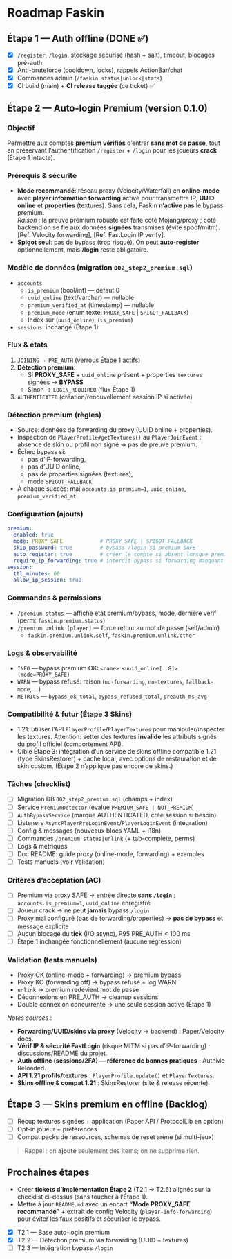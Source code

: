 # Roadmap Faskin

## Étape 1 — Auth offline (DONE ✅)
- [x] `/register`, `/login`, stockage sécurisé (hash + salt), timeout, blocages pré-auth
- [x] Anti-bruteforce (cooldown, locks), rappels ActionBar/chat
- [x] Commandes admin (`/faskin status|unlock|stats`)
- [x] CI build (main) + **CI release taggée** (ce ticket) ✅

## Étape 2 — Auto-login Premium (version 0.1.0)

### Objectif
Permettre aux comptes **premium vérifiés** d’entrer **sans mot de passe**, tout en préservant l’authentification `/register` + `/login` pour les joueurs **crack** (Étape 1 intacte).

### Prérequis & sécurité
- **Mode recommandé**: réseau proxy (Velocity/Waterfall) en **online-mode** avec **player information forwarding** activé pour transmettre IP, **UUID online** et **properties** (textures). Sans cela, Faskin **n’active pas** le bypass premium.  
  _Raison_ : la preuve premium robuste est faite côté Mojang/proxy ; côté backend on se fie aux données **signées** transmises (évite spoof/mitm). [Ref. Velocity forwarding], [Ref. FastLogin IP verify].  
- **Spigot seul**: pas de bypass (trop risqué). On peut **auto-register** optionnellement, mais **/login** reste obligatoire.

### Modèle de données (migration `002_step2_premium.sql`)
- `accounts`
  - `is_premium` (bool/int) — défaut 0
  - `uuid_online` (text/varchar) — nullable
  - `premium_verified_at` (timestamp) — nullable
  - `premium_mode` (enum texte: `PROXY_SAFE` | `SPIGOT_FALLBACK`)
  - Index sur (`uuid_online`), (`is_premium`)
- `sessions`: inchangé (Étape 1)

### Flux & états
1) `JOINING → PRE_AUTH` (verrous Étape 1 actifs)  
2) **Détection premium**:
   - Si **PROXY_SAFE** + `uuid_online` présent + properties `textures` signées → **BYPASS**  
   - Sinon → `LOGIN_REQUIRED` (flux Étape 1)
3) `AUTHENTICATED` (création/renouvellement session IP si activée)

### Détection premium (règles)
- Source: données de forwarding du proxy (UUID online + properties).
- Inspection de `PlayerProfile#getTextures()` au `PlayerJoinEvent` : absence de skin ou profil non signé ⇒ pas de preuve premium.
- Échec bypass si:
  - pas d’IP-forwarding,
  - pas d’UUID online,
  - pas de properties signées (textures),
  - mode `SPIGOT_FALLBACK`.
- À chaque succès: maj `accounts.is_premium=1`, `uuid_online`, `premium_verified_at`.

### Configuration (ajouts)
```yaml
premium:
  enabled: true
  mode: PROXY_SAFE            # PROXY_SAFE | SPIGOT_FALLBACK
  skip_password: true         # bypass /login si premium SAFE
  auto_register: true         # créer le compte si absent lorsque premium SAFE
  require_ip_forwarding: true # interdit bypass si forwarding manquant
session:
  ttl_minutes: 60
  allow_ip_session: true
```

### Commandes & permissions

* `/premium status` — affiche état premium/bypass, mode, dernière vérif (perm: `faskin.premium.status`)
* `/premium unlink [player]` — force retour au mot de passe (self/admin)
  * `faskin.premium.unlink.self`, `faskin.premium.unlink.other`

### Logs & observabilité

* `INFO` — bypass premium OK: `<name> <uuid_online[..8]> (mode=PROXY_SAFE)`
* `WARN` — bypass refusé: raison (`no-forwarding`, `no-textures`, `fallback-mode`, …)
* `METRICS` — `bypass_ok_total`, `bypass_refused_total`, `preauth_ms_avg`

### Compatibilité & futur (Étape 3 Skins)

* 1.21: utiliser l’API `PlayerProfile`/`PlayerTextures` pour manipuler/inspecter les textures. Attention: setter des textures **invalide** les attributs signés du profil officiel (comportement API).
* Cible Étape 3: intégration d’un service de skins offline compatible 1.21 (type SkinsRestorer) + cache local, avec options de restauration et de skin custom. (Étape 2 n’applique pas encore de skins.)

### Tâches (checklist)

* [ ] Migration DB `002_step2_premium.sql` (champs + index)
* [ ] Service `PremiumDetector` (évalue `PREMIUM_SAFE | NOT_PREMIUM`)
* [ ] `AuthBypassService` (marque AUTHENTICATED, crée session si besoin)
* [ ] Listeners `AsyncPlayerPreLoginEvent`/`PlayerLoginEvent` (intégration)
* [ ] Config & messages (nouveaux blocs YAML + i18n)
* [ ] Commandes `/premium status|unlink` (+ tab-complete, perms)
* [ ] Logs & métriques
* [ ] Doc README: guide proxy (online-mode, forwarding) + exemples
* [ ] Tests manuels (voir Validation)

### Critères d’acceptation (AC)

* [ ] Premium via proxy SAFE → entrée directe **sans `/login`** ; `accounts.is_premium=1`, `uuid_online` enregistré
* [ ] Joueur crack → ne peut **jamais** bypass `/login`
* [ ] Proxy mal configuré (pas de forwarding/properties) → **pas de bypass** et message explicite
* [ ] Aucun blocage du **tick** (I/O async), P95 PRE_AUTH < 100 ms
* [ ] Étape 1 inchangée fonctionnellement (aucune régression)

### Validation (tests manuels)

* Proxy OK (online-mode + forwarding) → premium bypass
* Proxy KO (forwarding off) → bypass refusé + log WARN
* `unlink` → premium redevient mot de passe
* Déconnexions en PRE_AUTH → cleanup sessions
* Double connexion concurrente → une seule session active (Étape 1)

_Notes sources_ :  
- **Forwarding/UUID/skins via proxy** (Velocity → backend) : Paper/Velocity docs.  
- **Vérif IP & sécurité FastLogin** (risque MITM si pas d’IP-forwarding) : discussions/README du projet.  
- **Auth offline (sessions/2FA) — référence de bonnes pratiques** : AuthMe Reloaded.  
- **API 1.21 profils/textures** : `PlayerProfile.update()` et `PlayerTextures`.  
- **Skins offline & compat 1.21** : SkinsRestorer (site & release récente).

## Étape 3 — Skins premium en offline (Backlog)
- [ ] Récup textures signées + application (Paper API / ProtocolLib en option)
- [ ] Opt-in joueur + préférences
- [ ] Compat packs de ressources, schemas de reset arène (si multi-jeux)

> Rappel : on **ajoute** seulement des items; on ne supprime rien.

## Prochaines étapes
- Créer **tickets d’implémentation Étape 2** (T2.1 → T2.6) alignés sur la checklist ci-dessus (sans toucher à l’Étape 1).
- Mettre à jour `README.md` avec un encart **“Mode PROXY_SAFE recommandé”** + extrait de config Velocity (`player-info-forwarding`) pour éviter les faux positifs et sécuriser le bypass.
- [x] T2.1 — Base auto-login premium
- [x] T2.2 — Détection premium via forwarding (UUID + textures)
- [ ] T2.3 — Intégration bypass `/login`
